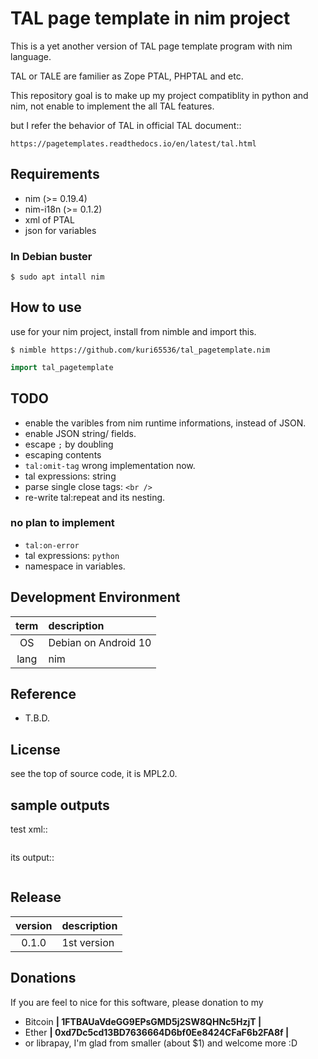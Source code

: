 TAL page template in nim project
===============================================================================
This is a yet another version of TAL page template program with
nim language.

TAL or TALE are familier as Zope PTAL, PHPTAL and etc.

This repository goal is to make up my project compatiblity in python and nim,
not enable to implement the all TAL features.

but I refer the behavior of TAL in official TAL document::

    https://pagetemplates.readthedocs.io/en/latest/tal.html


Requirements
-----------------------------------------
- nim (>= 0.19.4)
- nim-i18n (>= 0.1.2)
- xml of PTAL
- json for variables


### In Debian buster
```shell
$ sudo apt intall nim
```


How to use
-----------------------------------------
use for your nim project, install from nimble and import this.

```shell
$ nimble https://github.com/kuri65536/tal_pagetemplate.nim
```

```nim
import tal_pagetemplate
```


TODO
-----------------------------------------
- enable the varibles from nim runtime informations, instead of JSON.
- enable JSON string/ fields.
- escape `;` by doubling
- escaping contents
- `tal:omit-tag` wrong implementation now.
- tal expressions: string
- parse single close tags: `<br />`
- re-write tal:repeat and its nesting.

### no plan to implement
- `tal:on-error`
- tal expressions: `python`
- namespace in variables.


Development Environment
-----------------------------------------

| term | description   |
|:----:|:--------------|
| OS   | Debian on Android 10 |
| lang | nim |



Reference
-----------------------------------------
- T.B.D.


License
-----------------------------------------
see the top of source code, it is MPL2.0.


sample outputs
-----------------------------------------
test xml::

```xml
```

its output::

```xml
```


Release
-----------------------------------------
| version | description |
|:-------:|:---|
| 0.1.0   | 1st version |


Donations
---------------------
If you are feel to nice for this software, please donation to my

- Bitcoin **| 1FTBAUaVdeGG9EPsGMD5j2SW8QHNc5HzjT |**
- Ether **| 0xd7Dc5cd13BD7636664D6bf0Ee8424CFaF6b2FA8f |**
- or librapay, I'm glad from smaller (about $1) and welcome more :D

<!--
vi: ft=markdown:et:fdm=marker
-->
